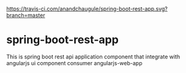 https://travis-ci.com/anandchaugule/spring-boot-rest-app.svg?branch=master

# spring-boot-rest-app
This is spring boot rest api application component that integrate with angularjs ui component consumer angularjs-web-app
